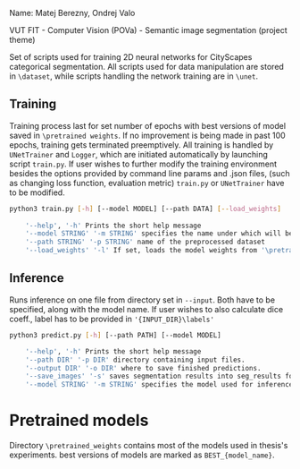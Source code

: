 Name: Matej Berezny, Ondrej Valo

VUT FIT - Computer Vision (POVa) - Semantic image segmentation (project theme)

Set of scripts used for training 2D neural networks for CityScapes categorical segmentation. All scripts used for data manipulation are stored in `\dataset`, while scripts handling the network training are in `\unet`. 



## Training
Training process last for set number of epochs with best versions of model saved in `\pretrained weights`. If no improvement is being made in past 100 epochs, training gets terminated preemptively.
All training is handled by `UNetTrainer` and `Logger`, which are initiated automatically by launching script `train.py`.
If user wishes to further modify the training environment besides the options provided by command line params and 
.json files, (such as changing loss function, evaluation metric) `train.py` or `UNetTrainer` have to be modified.
```sh 
python3 train.py [-h] [--model MODEL] [--path DATA] [--load_weights]  
    
    '--help', '-h' Prints the short help message
    '--model STRING' '-m STRING' specifies the name under which will be the model saved in '\pretrained_weights'
    '--path STRING' '-p STRING' name of the preprocessed dataset
    '--load_weights' '-l' If set, loads the model weights from '\pretrained_weights' folder.

```
## Inference
Runs inference on one file from directory set in `--input`. Both have to be specified, along with the model name. If user wishes to also calculate dice coeff., label has to be provided in `'{INPUT_DIR}\labels'`

```sh
python3 predict.py [-h] [--path PATH] [--model MODEL] 

    '--help', '-h' Prints the short help message
    '--path DIR' '-p DIR' directory containing input files.
    '--output DIR' '-o DIR' where to save finished predictions.
	'--save_images' '-s' saves segmentation results into seg_results folder. 
    '--model STRING' '-m STRING' specifies the model used for inference. 
```

# Pretrained models
Directory `\pretrained_weights` contains most of the models used in thesis's experiments. best versions of models are marked as `BEST_{model_name}`.
